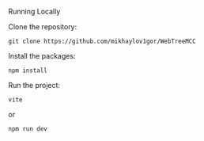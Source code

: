 Running Locally

Clone the repository:

	git clone https://github.com/mikhaylov1gor/WebTreeMCC
 
Install the packages:

	npm install
 
Run the project:

	vite
or

	npm run dev
